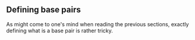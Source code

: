 ## Defining base pairs

As might come to one's mind when reading the previous sections, exactly defining what is a base pair is rather tricky.

